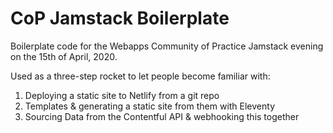 # CoP Jamstack Boilerplate
Boilerplate code for the Webapps Community of Practice Jamstack evening on the 15th of April, 2020.

Used as a three-step rocket to let people become familiar with:
1. Deploying a static site to Netlify from a git repo
2. Templates & generating a static site from them with Eleventy
3. Sourcing Data from the Contentful API & webhooking this together
